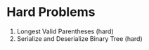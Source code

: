 # Hard Problems

1. Longest Valid Parentheses (hard)
2. Serialize and Deserialize Binary Tree (hard)